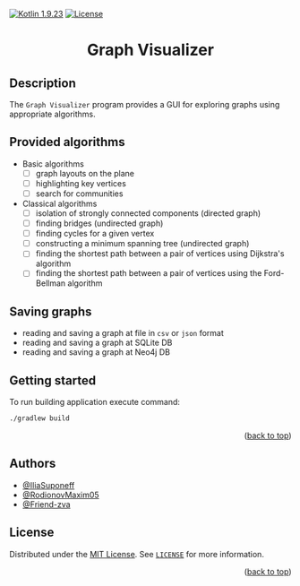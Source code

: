 [//]: # (Project readme template from https://github.com/othneildrew/Best-README-Template/)
<a name="readme-top"></a>

[![Kotlin 1.9.23][kotlin_img]][kotlin_releases_url]
[![License][license_img]][repo_license_url]


<h1 align="center">Graph Visualizer</h1>

## Description
The `Graph Visualizer` program provides a GUI for exploring graphs using appropriate algorithms. 

## Provided algorithms
* Basic algorithms
  - [ ] graph layouts on the plane
  - [ ] highlighting key vertices
  - [ ] search for communities
* Classical algorithms
  - [ ] isolation of strongly connected components (directed graph)
  - [ ] finding bridges (undirected graph)
  - [ ] finding cycles for a given vertex
  - [ ] constructing a minimum spanning tree (undirected graph)
  - [ ] finding the shortest path between a pair of vertices using Dijkstra's algorithm
  - [ ] finding the shortest path between a pair of vertices using the Ford-Bellman algorithm

## Saving graphs
* reading and saving a graph at file in `csv` or `json` format
* reading and saving a graph at SQLite DB
* reading and saving a graph at Neo4j DB

## Getting started
To run building application execute command:
```bash
./gradlew build
```

<p align="right">(<a href="#readme-top">back to top</a>)</p>

## Authors

- [@IliaSuponeff](https://github.com/IliaSuponeff)
- [@RodionovMaxim05](https://github.com/RodionovMaxim05)
- [@Friend-zva](https://github.com/Friend-zva)

## License

Distributed under the [MIT License](https://choosealicense.com/licenses/mit/). See [`LICENSE`](LICENSE) for more information.

<p align="right">(<a href="#readme-top">back to top</a>)</p>

<!-- Image links -->

[kotlin_img]: https://img.shields.io/badge/Kotlin-%201.9.23-magenta
[license_img]: https://img.shields.io/badge/License-MIT-green.svg

<!-- Inner Links -->

[repo_license_url]: https://github.com/spbu-coding-2023/graphs-graphs-12/blob/main/LICENSE

<!-- Outer Links -->

[kotlin_releases_url]: https://kotlinlang.org/docs/releases.html#release-details